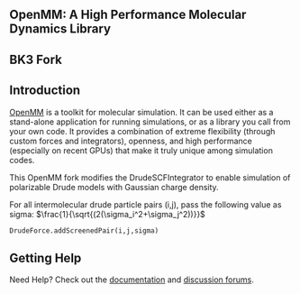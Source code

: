 ## OpenMM: A High Performance Molecular Dynamics Library

## BK3 Fork

Introduction
------------

[OpenMM](http://openmm.org) is a toolkit for molecular simulation. It can be used either as a stand-alone application for running simulations, or as a library you call from your own code. It
provides a combination of extreme flexibility (through custom forces and integrators), openness, and high performance (especially on recent GPUs) that make it truly unique among simulation codes.  

This OpenMM fork modifies the DrudeSCFIntegrator to enable simulation of polarizable Drude models with Gaussian charge density.

For all intermolecular drude particle pairs (i,j), pass the following value as sigma: $\frac{1}{\sqrt{(2(\sigma_i^2+\sigma_j^2))}}$

`DrudeForce.addScreenedPair(i,j,sigma)`

Getting Help
------------

Need Help? Check out the [documentation](http://docs.openmm.org/) and [discussion forums](https://simtk.org/forums/viewforum.php?f=161).
